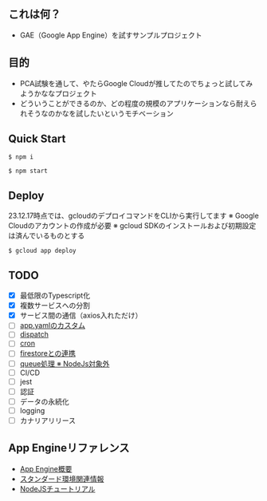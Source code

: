 ## これは何？
- GAE（Google App Engine）を試すサンプルプロジェクト

## 目的
- PCA試験を通して、やたらGoogle Cloudが推してたのでちょっと試してみようかななプロジェクト
- どういうことができるのか、どの程度の規模のアプリケーションなら耐えられそうなのかなを試したいというモチベーション

## Quick Start

```
$ npm i

$ npm start
```

## Deploy

23.12.17時点では、gcloudのデプロイコマンドをCLIから実行してます
※ Google Cloudのアカウントの作成が必要
※ gcloud SDKのインストールおよび初期設定は済んでいるものとする

```
$ gcloud app deploy
```

## TODO
- [x] 最低限のTypescript化
- [x] 複数サービスへの分割
- [x] サービス間の通信（axios入れただけ）
- [ ] [app.yamlのカスタム](https://cloud.google.com/appengine/docs/standard/reference/app-yaml?hl=ja&tab=node.js)
- [ ] [dispatch](https://cloud.google.com/appengine/docs/standard/reference/dispatch-yaml?hl=ja&tab=node.js)
- [ ] [cron](https://cloud.google.com/appengine/docs/standard/scheduling-jobs-with-cron-yaml?hl=ja)
- [ ] [firestoreとの連携](https://cloud.google.com/appengine/docs/standard/configuring-datastore-indexes-with-index-yaml?hl=ja&tab=node.js)
- [ ] [queue処理 ※ NodeJs対象外](https://cloud.google.com/appengine/docs/standard/reference/queueref?hl=ja&tab=go#top)
- [ ] CI/CD
- [ ] jest
- [ ] 認証
- [ ] データの永続化
- [ ] logging
- [ ] カナリアリリース

## App Engineリファレンス
- [App Engine概要](https://cloud.google.com/appengine/docs/an-overview-of-app-engine?hl=ja#services)
- [スタンダード環境関連情報](https://cloud.google.com/appengine/docs/standard/resources?hl=ja)
- [NodeJSチュートリアル](https://cloud.google.com/appengine/docs/standard/nodejs/runtime?hl=ja)